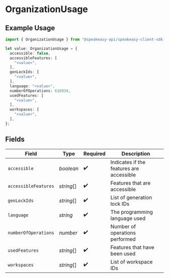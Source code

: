 # OrganizationUsage

## Example Usage

```typescript
import { OrganizationUsage } from "@speakeasy-api/speakeasy-client-sdk-typescript/sdk/models/shared";

let value: OrganizationUsage = {
  accessible: false,
  accessibleFeatures: [
    "<value>",
  ],
  genLockIds: [
    "<value>",
  ],
  language: "<value>",
  numberOfOperations: 616934,
  usedFeatures: [
    "<value>",
  ],
  workspaces: [
    "<value>",
  ],
};
```

## Fields

| Field                                    | Type                                     | Required                                 | Description                              |
| ---------------------------------------- | ---------------------------------------- | ---------------------------------------- | ---------------------------------------- |
| `accessible`                             | *boolean*                                | :heavy_check_mark:                       | Indicates if the features are accessible |
| `accessibleFeatures`                     | *string*[]                               | :heavy_check_mark:                       | Features that are accessible             |
| `genLockIds`                             | *string*[]                               | :heavy_check_mark:                       | List of generation lock IDs              |
| `language`                               | *string*                                 | :heavy_check_mark:                       | The programming language used            |
| `numberOfOperations`                     | *number*                                 | :heavy_check_mark:                       | Number of operations performed           |
| `usedFeatures`                           | *string*[]                               | :heavy_check_mark:                       | Features that have been used             |
| `workspaces`                             | *string*[]                               | :heavy_check_mark:                       | List of workspace IDs                    |